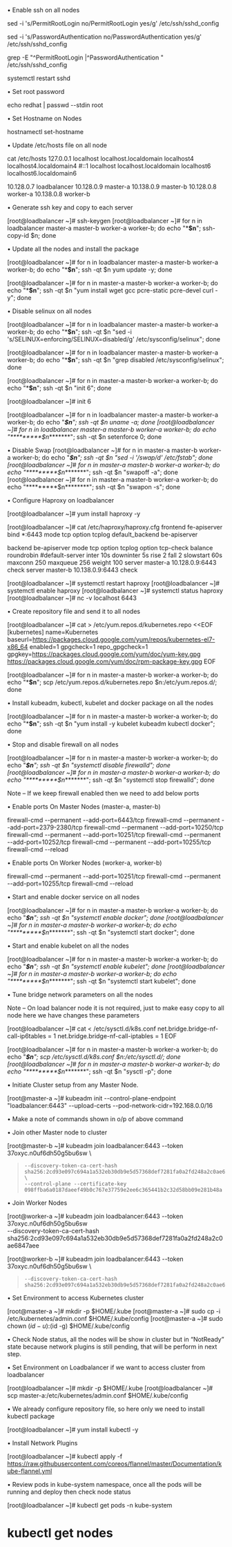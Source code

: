 •	Enable ssh on all nodes

sed -i 's/PermitRootLogin no/PermitRootLogin yes/g' /etc/ssh/sshd_config

sed -i 's/PasswordAuthentication no/PasswordAuthentication yes/g' /etc/ssh/sshd_config

grep -E "^PermitRootLogin |^PasswordAuthentication " /etc/ssh/sshd_config

systemctl restart sshd

•	Set root password

echo redhat | passwd --stdin root

•	Set Hostname on Nodes

hostnamectl set-hostname <hostname>

•	Update /etc/hosts file on all node

cat /etc/hosts
127.0.0.1   localhost localhost.localdomain localhost4 localhost4.localdomain4
#::1         localhost localhost.localdomain localhost6 localhost6.localdomain6

10.128.0.7      loadbalancer
10.128.0.9      master-a
10.138.0.9      master-b
10.128.0.8      worker-a
10.138.0.8      worker-b

•	Generate ssh key and copy to each server

[root@loadbalancer ~]# ssh-keygen
[root@loadbalancer ~]# for n in loadbalancer master-a master-b worker-a worker-b; do echo "*********$n********"; ssh-copy-id $n; done

•	Update all the nodes and install the package

[root@loadbalancer ~]# for n in loadbalancer master-a master-b worker-a worker-b; do echo "*********$n********"; ssh -qt $n yum update -y; done

[root@loadbalancer ~]# for n in master-a master-b worker-a worker-b; do echo "*********$n********"; ssh -qt $n "yum install wget gcc pcre-static pcre-devel curl -y"; done


•	Disable selinux on all nodes

[root@loadbalancer ~]# for n in loadbalancer master-a master-b worker-a worker-b; do echo "*********$n********"; ssh -qt $n "sed -i 's/SELINUX=enforcing/SELINUX=disabled/g' /etc/sysconfig/selinux"; done

[root@loadbalancer ~]# for n in loadbalancer master-a master-b worker-a worker-b; do echo "*********$n********"; ssh -qt $n "grep disabled /etc/sysconfig/selinux"; done

[root@loadbalancer ~]# for n in master-a master-b worker-a worker-b; do echo "*********$n********"; ssh -qt $n "init 6"; done

[root@loadbalancer ~]# init 6

[root@loadbalancer ~]# for n in loadbalancer master-a master-b worker-a worker-b; do echo "*********$n********"; ssh -qt $n uname -a; done
[root@loadbalancer ~]# for n in loadbalancer master-a master-b worker-a worker-b; do echo "*********$n********"; ssh -qt $n setenforce 0; done

•	Disable Swap
[root@loadbalancer ~]# for n in master-a master-b worker-a worker-b; do echo "*********$n********"; ssh -qt $n "sed -i '/swap/d' /etc/fstab"; done
[root@loadbalancer ~]# for n in master-a master-b worker-a worker-b; do echo "*********$n********"; ssh -qt $n "swapoff -a"; done
[root@loadbalancer ~]# for n in master-a master-b worker-a worker-b; do echo "*********$n********"; ssh -qt $n "swapon -s"; done

•	Configure Haproxy on loadbalancer

[root@loadbalancer ~]# yum install haproxy -y

[root@loadbalancer ~]# cat /etc/haproxy/haproxy.cfg
frontend fe-apiserver
        bind *:6443
        mode tcp
        option tcplog
        default_backend be-apiserver

backend be-apiserver 
        mode tcp
        option tcplog
        option tcp-check
        balance roundrobin
        #default-server  inter 10s downinter 5s rise 2 fall 2 slowstart 60s maxconn 250 maxqueue 256 weight 100
        server master-a 10.128.0.9:6443 check
        server master-b 10.138.0.9:6443 check
		
[root@loadbalancer ~]# systemctl restart haproxy
[root@loadbalancer ~]# systemctl enable haproxy
[root@loadbalancer ~]# systemctl status haproxy
[root@loadbalancer ~]# nc -v localhost 6443


•	Create repository file and send it to all nodes

[root@loadbalancer ~]# cat > /etc/yum.repos.d/kubernetes.repo <<EOF
[kubernetes]
name=Kubernetes
baseurl=https://packages.cloud.google.com/yum/repos/kubernetes-el7-x86_64
enabled=1
gpgcheck=1
repo_gpgcheck=1
gpgkey=https://packages.cloud.google.com/yum/doc/yum-key.gpg https://packages.cloud.google.com/yum/doc/rpm-package-key.gpg
EOF

[root@loadbalancer ~]# for n in master-a master-b worker-a worker-b; do echo "*********$n********"; scp /etc/yum.repos.d/kubernetes.repo $n:/etc/yum.repos.d/; done

•	Install kubeadm, kubectl, kubelet and docker package on all the nodes

[root@loadbalancer ~]# for n in master-a master-b worker-a worker-b; do echo "*********$n********"; ssh -qt $n "yum install -y kubelet kubeadm kubectl docker"; done

•	Stop and disable firewall on all nodes

[root@loadbalancer ~]# for n in master-a master-b worker-a worker-b; do echo "*********$n********"; ssh -qt $n "systemctl disable firewalld"; done
[root@loadbalancer ~]# for n in master-a master-b worker-a worker-b; do echo "*********$n********"; ssh -qt $n "systemctl stop firewalld"; done

Note – If we keep firewall enabled then we need to add below ports

•	Enable ports On Master Nodes (master-a, master-b)

firewall-cmd --permanent --add-port=6443/tcp
firewall-cmd --permanent --add-port=2379-2380/tcp
firewall-cmd --permanent --add-port=10250/tcp
firewall-cmd --permanent --add-port=10251/tcp
firewall-cmd --permanent --add-port=10252/tcp
firewall-cmd --permanent --add-port=10255/tcp
firewall-cmd --reload

•	Enable ports On Worker Nodes (worker-a, worker-b)

firewall-cmd --permanent --add-port=10251/tcp
firewall-cmd --permanent --add-port=10255/tcp
firewall-cmd --reload

•	Start and enable docker service on all nodes

[root@loadbalancer ~]# for n in master-a master-b worker-a worker-b; do echo "*********$n********"; ssh -qt $n "systemctl enable docker"; done
[root@loadbalancer ~]# for n in master-a master-b worker-a worker-b; do echo "*********$n********"; ssh -qt $n "systemctl start docker"; done

•	Start and enable kubelet on all the nodes

[root@loadbalancer ~]# for n in master-a master-b worker-a worker-b; do echo "*********$n********"; ssh -qt $n "systemctl enable kubelet"; done
[root@loadbalancer ~]# for n in master-a master-b worker-a worker-b; do echo "*********$n********"; ssh -qt $n "systemctl start kubelet"; done

•	Tune bridge network parameters on all the nodes

Note – On load balancer node it is not required, just to make easy copy to all node here we have changes these parameters

[root@loadbalancer ~]# cat <<EOF > /etc/sysctl.d/k8s.conf
net.bridge.bridge-nf-call-ip6tables = 1
net.bridge.bridge-nf-call-iptables = 1
EOF

[root@loadbalancer ~]# for n in master-a master-b worker-a worker-b; do echo "*********$n********"; scp /etc/sysctl.d/k8s.conf $n:/etc/sysctl.d/; done
[root@loadbalancer ~]# for n in master-a master-b worker-a worker-b; do echo "*********$n********"; ssh -qt $n "sysctl -p"; done

•	Initiate Cluster setup from any Master Node.

[root@master-a ~]# kubeadm init --control-plane-endpoint "loadbalancer:6443" --upload-certs --pod-network-cidr=192.168.0.0/16

•	Make a note of commands shown in o/p of above command

•	Join other Master node to cluster

[root@master-b ~]# kubeadm join loadbalancer:6443 --token 37oxyc.n0uf6dh50g5bu6sw \
>     --discovery-token-ca-cert-hash sha256:2cd93e097c694a1a532eb30db9e5d57368def7281fa0a2fd248a2c0ae6847aee \
>     --control-plane --certificate-key 098ffba6a0187daeef49b0c767e37759e2ee6c365441b2c32d58bb09e281b48a

•	Join Worker Nodes

[root@worker-a ~]# kubeadm join loadbalancer:6443 --token 37oxyc.n0uf6dh50g5bu6sw \
    --discovery-token-ca-cert-hash sha256:2cd93e097c694a1a532eb30db9e5d57368def7281fa0a2fd248a2c0ae6847aee

[root@worker-b ~]# kubeadm join loadbalancer:6443 --token 37oxyc.n0uf6dh50g5bu6sw \
>     --discovery-token-ca-cert-hash sha256:2cd93e097c694a1a532eb30db9e5d57368def7281fa0a2fd248a2c0ae6847aee

•	Set Environment to access Kubernetes cluster

[root@master-a ~]#   mkdir -p $HOME/.kube
[root@master-a ~]#   sudo cp -i /etc/kubernetes/admin.conf $HOME/.kube/config
[root@master-a ~]#   sudo chown $(id -u):$(id -g) $HOME/.kube/config

•	Check Node status, all the nodes will be show in cluster but in “NotReady” state because network plugins is still pending, that will be perform in next step.

•	Set Environment on Loadbalancer if we want to access cluster from loadbalancer

[root@loadbalancer ~]# mkdir -p $HOME/.kube
[root@loadbalancer ~]# scp  master-a:/etc/kubernetes/admin.conf $HOME/.kube/config

•	We already configure repository file, so here only we need to install kubectl package

[root@loadbalancer ~]# yum install kubectl -y

•	Install Network Plugins

[root@loadbalancer ~]# kubectl apply -f https://raw.githubusercontent.com/coreos/flannel/master/Documentation/kube-flannel.yml

•	Review pods in kube-system namespace, once all the pods will be running and deploy then check node status

[root@loadbalancer ~]# kubectl get pods -n kube-system

# kubectl get nodes
